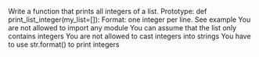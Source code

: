 Write a function that prints all integers of a list.
  Prototype: def print_list_integer(my_list=[]):
  Format: one integer per line. See example
  You are not allowed to import any module
  You can assume that the list only contains integers
  You are not allowed to cast integers into strings
  You have to use str.format() to print integers
